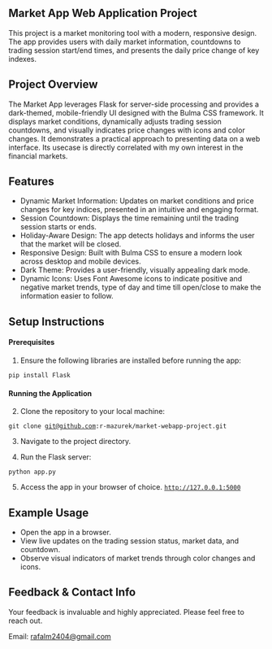 ## Market App Web Application Project

This project is a market monitoring tool with a modern, responsive design. The app provides users with daily market information, countdowns to trading session start/end times, and presents the daily price change of key indexes.

## Project Overview

The Market App leverages Flask for server-side processing and provides a dark-themed, mobile-friendly UI designed with the Bulma CSS framework. It displays market conditions, dynamically adjusts trading session countdowns, and visually indicates price changes with icons and color changes. It demonstrates a practical approach to presenting data on a web interface. Its usecase is directly correlated with my own interest in the financial markets.

## Features

* Dynamic Market Information: Updates on market conditions and price changes for key indices, presented in an intuitive and engaging format.
* Session Countdown: Displays the time remaining until the trading session starts or ends.
* Holiday-Aware Design: The app detects holidays and informs the user that the market will be closed.
* Responsive Design: Built with Bulma CSS to ensure a modern look across desktop and mobile devices.
* Dark Theme: Provides a user-friendly, visually appealing dark mode.
* Dynamic Icons: Uses Font Awesome icons to indicate positive and negative market trends, type of day and time till open/close to make the information easier to follow.

## Setup Instructions

#### Prerequisites

1. Ensure the following libraries are installed before running the app:

<code>pip install Flask</code>

#### Running the Application

2. Clone the repository to your local machine:

<code>git clone git@github.com:r-mazurek/market-webapp-project.git</code>

3. Navigate to the project directory.

4. Run the Flask server:

<code>python app.py</code>

5. Access the app in your browser of choice.
<code>http://127.0.0.1:5000</code>

## Example Usage
- Open the app in a browser.
- View live updates on the trading session status, market data, and countdown.
- Observe visual indicators of market trends through color changes and icons.

## Feedback & Contact Info
Your feedback is invaluable and highly appreciated. Please feel free to reach out.

Email: rafalm2404@gmail.com